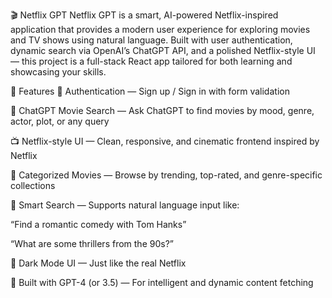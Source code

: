 🎬 Netflix GPT
Netflix GPT is a smart, AI-powered Netflix-inspired application that provides a modern user experience for exploring movies and TV shows using natural language. Built with user authentication, dynamic search via OpenAI’s ChatGPT API, and a polished Netflix-style UI — this project is a full-stack React app tailored for both learning and showcasing your skills.

🚀 Features
🔐 Authentication — Sign up / Sign in with form validation

💬 ChatGPT Movie Search — Ask ChatGPT to find movies by mood, genre, actor, plot, or any query

📺 Netflix-style UI — Clean, responsive, and cinematic frontend inspired by Netflix

📂 Categorized Movies — Browse by trending, top-rated, and genre-specific collections

🔎 Smart Search — Supports natural language input like:

“Find a romantic comedy with Tom Hanks”

“What are some thrillers from the 90s?”

🎨 Dark Mode UI — Just like the real Netflix

🧠 Built with GPT-4 (or 3.5) — For intelligent and dynamic content fetching

